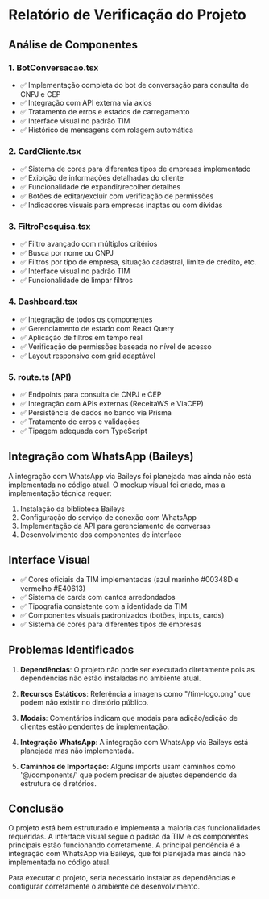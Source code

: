 # Relatório de Verificação do Projeto

## Análise de Componentes

### 1. BotConversacao.tsx
- ✅ Implementação completa do bot de conversação para consulta de CNPJ e CEP
- ✅ Integração com API externa via axios
- ✅ Tratamento de erros e estados de carregamento
- ✅ Interface visual no padrão TIM
- ✅ Histórico de mensagens com rolagem automática

### 2. CardCliente.tsx
- ✅ Sistema de cores para diferentes tipos de empresas implementado
- ✅ Exibição de informações detalhadas do cliente
- ✅ Funcionalidade de expandir/recolher detalhes
- ✅ Botões de editar/excluir com verificação de permissões
- ✅ Indicadores visuais para empresas inaptas ou com dívidas

### 3. FiltroPesquisa.tsx
- ✅ Filtro avançado com múltiplos critérios
- ✅ Busca por nome ou CNPJ
- ✅ Filtros por tipo de empresa, situação cadastral, limite de crédito, etc.
- ✅ Interface visual no padrão TIM
- ✅ Funcionalidade de limpar filtros

### 4. Dashboard.tsx
- ✅ Integração de todos os componentes
- ✅ Gerenciamento de estado com React Query
- ✅ Aplicação de filtros em tempo real
- ✅ Verificação de permissões baseada no nível de acesso
- ✅ Layout responsivo com grid adaptável

### 5. route.ts (API)
- ✅ Endpoints para consulta de CNPJ e CEP
- ✅ Integração com APIs externas (ReceitaWS e ViaCEP)
- ✅ Persistência de dados no banco via Prisma
- ✅ Tratamento de erros e validações
- ✅ Tipagem adequada com TypeScript

## Integração com WhatsApp (Baileys)

A integração com WhatsApp via Baileys foi planejada mas ainda não está implementada no código atual. O mockup visual foi criado, mas a implementação técnica requer:

1. Instalação da biblioteca Baileys
2. Configuração do serviço de conexão com WhatsApp
3. Implementação da API para gerenciamento de conversas
4. Desenvolvimento dos componentes de interface

## Interface Visual

- ✅ Cores oficiais da TIM implementadas (azul marinho #00348D e vermelho #E40613)
- ✅ Sistema de cards com cantos arredondados
- ✅ Tipografia consistente com a identidade da TIM
- ✅ Componentes visuais padronizados (botões, inputs, cards)
- ✅ Sistema de cores para diferentes tipos de empresas

## Problemas Identificados

1. **Dependências**: O projeto não pode ser executado diretamente pois as dependências não estão instaladas no ambiente atual.

2. **Recursos Estáticos**: Referência a imagens como "/tim-logo.png" que podem não existir no diretório público.

3. **Modais**: Comentários indicam que modais para adição/edição de clientes estão pendentes de implementação.

4. **Integração WhatsApp**: A integração com WhatsApp via Baileys está planejada mas não implementada.

5. **Caminhos de Importação**: Alguns imports usam caminhos como '@/components/' que podem precisar de ajustes dependendo da estrutura de diretórios.

## Conclusão

O projeto está bem estruturado e implementa a maioria das funcionalidades requeridas. A interface visual segue o padrão da TIM e os componentes principais estão funcionando corretamente. A principal pendência é a integração com WhatsApp via Baileys, que foi planejada mas ainda não implementada no código atual.

Para executar o projeto, seria necessário instalar as dependências e configurar corretamente o ambiente de desenvolvimento.
